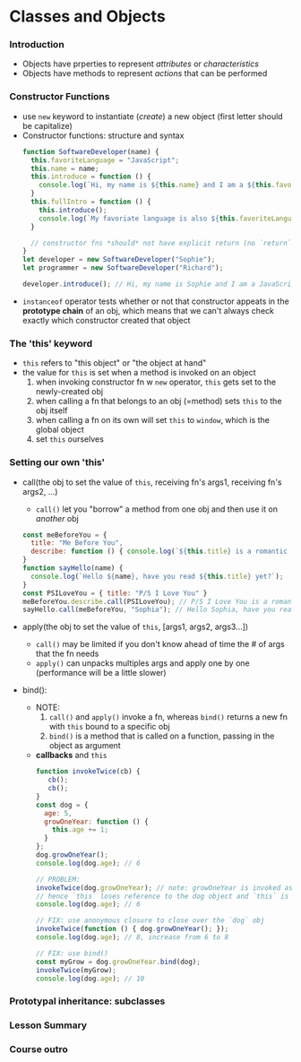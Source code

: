 # Classes and Objects

### Introduction
* Objects have prperties to represent *attributes* or *characteristics*
* Objects have methods to represent *actions* that can be performed

### Constructor Functions
* use `new` keyword to instantiate (*create*) a new object (first letter should be capitalize)
* Constructor functions: structure and syntax
  ```js
  function SoftwareDeveloper(name) {
    this.favoriteLanguage = "JavaScript";
    this.name = name;
    this.introduce = function () {
      console.log(`Hi, my name is ${this.name} and I am a ${this.favoriteLanguage} developer.`);
    }
    this.fullIntro = function () {
      this.introduce();
      console.log(`My favoriate language is also ${this.favoriteLanguage}.`);
    }

    // constructor fns *should* not have explicit return (no `return` statement)
  }
  let developer = new SoftwareDeveloper("Sophie");
  let programmer = new SoftwareDeveloper("Richard");

  developer.introduce(); // Hi, my name is Sophie and I am a JavaScript developer
  ```
* `instanceof` operator tests whether or not that constructor appeats in the **prototype chain** of an obj, which means that we can't always check exactly which constructor created that object

### The 'this' keyword
* `this` refers to "this object" or "the object at hand"
* the value for `this` is set when a method is invoked on an object
  1. when invoking constructor fn w `new` operator, `this` gets set to the newly-created obj
  2. when calling a fn that belongs to an obj (=method) sets `this` to the obj itself
  3. when calling a fn on its own will set `this` to `window`, which is the global object
  4. set `this` ourselves

### Setting our own 'this'
* call(the obj to set the value of `this`, receiving fn's args1, receiving fn's args2, ...)
  * `call()` let you "borrow" a method from one obj and then use it on *another* obj
  ```js
  const meBeforeYou = {
    title: "Me Before You",
    describe: function () { console.log(`${this.title} is a romantic novel.`); }
  }
  function sayHello(name) {
    console.log(`Hello ${name}, have you read ${this.title} yet?`);
  }
  const PSILoveYou = { title: "P/S I Love You" }
  meBeforeYou.describe.call(PSILoveYou); // P/S I Love You is a romantic novel
  sayHello.call(meBeforeYou, "Sophia"); // Hello Sophia, have you read Me Before You yet?
  ```
* apply(the obj to set the value of `this`, [args1, args2, args3...])
  * `call()` may be limited if you don't know ahead of time the # of args that the fn needs
  * `apply()` can unpacks multiples args and apply one by one (performance will be a little slower)

* bind():
  * NOTE:
    1. `call()` and `apply()` invoke a fn, whereas `bind()` returns a new fn with `this` bound to a specific obj
    2. `bind()` is a method that is called on a function, passing in the object as argument
  * **callbacks** and `this`
    ```js
    function invokeTwice(cb) {
       cb();
       cb();
    }
    const dog = {
      age: 5,
      growOneYear: function () {
        this.age += 1;
      }
    };
    dog.growOneYear();
    console.log(dog.age); // 6

    // PROBLEM:
    invokeTwice(dog.growOneYear); // note: growOneYear is invoked as a fn, rather than a method
    // hence `this` loses reference to the dog object and `this` is now the global `window` obj
    console.log(dog.age); // 6

    // FIX: use anonymous closure to close over the `dog` obj
    invokeTwice(function () { dog.growOneYear(); });
    console.log(dog.age); // 8, increase from 6 to 8

    // FIX: use bind()
    const myGrow = dog.growOneYear.bind(dog);
    invokeTwice(myGrow);
    console.log(dog.age); // 10
    ```

### Prototypal inheritance: subclasses

### Lesson Summary

### Course outro
